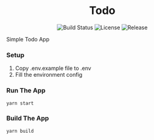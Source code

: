 <h1 align="center">Todo</h1>

<p align="center">
  <img src="https://travis-ci.com/ardafirdausr/todo-client.svg?branch=main" alt="Build Status">
  <img src="https://img.shields.io/badge/License-MIT-blue.svg" alt="License">  
  <img src="https://img.shields.io/github/v/release/ardafirdausr/todo-client.svg?style=flat" alt="Release">
</p>

Simple Todo App

### Setup
1. Copy .env.example file to .env
2. Fill the environment config
   
### Run The App
`yarn start`

### Build The App
`yarn build`

